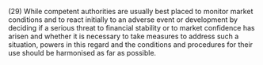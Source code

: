 (29) While competent authorities are usually best placed to monitor market conditions and to react initially to an adverse event or development by deciding if a serious threat to financial stability or to market confidence has arisen and whether it is necessary to take measures to address such a situation, powers in this regard and the conditions and procedures for their use should be harmonised as far as possible.